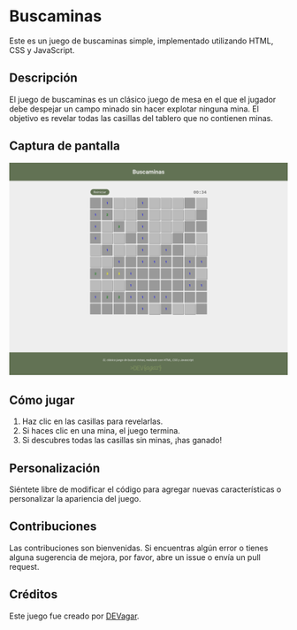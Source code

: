 # Buscaminas

Este es un juego de buscaminas simple, implementado utilizando HTML, CSS y JavaScript.

## Descripción

El juego de buscaminas es un clásico juego de mesa en el que el jugador debe despejar un campo minado sin hacer explotar ninguna mina. El objetivo es revelar todas las casillas del tablero que no contienen minas.

## Captura de pantalla

![Captura de pantalla del juego de buscaminas](screenshot.png)

## Cómo jugar

1. Haz clic en las casillas para revelarlas.
2. Si haces clic en una mina, el juego termina.
3. Si descubres todas las casillas sin minas, ¡has ganado!

## Personalización

Siéntete libre de modificar el código para agregar nuevas características o personalizar la apariencia del juego.

## Contribuciones

Las contribuciones son bienvenidas. Si encuentras algún error o tienes alguna sugerencia de mejora, por favor, abre un issue o envía un pull request.

## Créditos

Este juego fue creado por [DEVagar](https://devagar.dev).